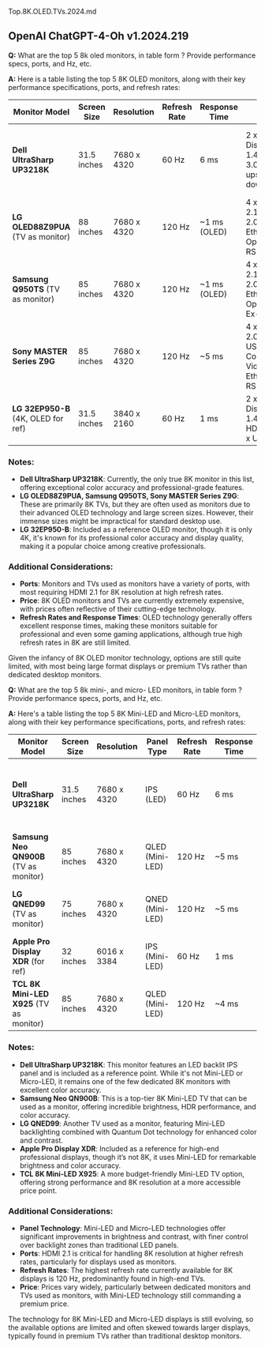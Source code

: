 Top.8K.OLED.TVs.2024.md

## OpenAI ChatGPT-4-Oh v1.2024.219

**Q:**  What are the top 5 8k oled monitors, in table form ? Provide performance specs, ports, and Hz, etc.

**A:** Here is a table listing the top 5 8K OLED monitors, along with their key performance specifications, ports, and refresh rates:

| **Monitor Model**                   | **Screen Size** | **Resolution** | **Refresh Rate** | **Response Time** | **Ports**                                                         | **Brightness (typical)** | **HDR Support**      | **Gamut Coverage**                                | **Price**           |
|-------------------------------------|-----------------|----------------|------------------|-------------------|--------------------------------------------------------------------|---------------------------|----------------------|---------------------------------------------------|---------------------|
| **Dell UltraSharp UP3218K**         | 31.5 inches     | 7680 x 4320     | 60 Hz            | 6 ms              | 2 x DisplayPort 1.4, 5 x USB 3.0 (1 upstream, 4 downstream)       | 400 nits                  | HDR10 (limited)      | 100% Adobe RGB, 100% sRGB, 98% DCI-P3             | $3,900 - $4,200     |
| **LG OLED88Z9PUA** (TV as monitor)  | 88 inches       | 7680 x 4320     | 120 Hz           | ~1 ms (OLED)      | 4 x HDMI 2.1, 3 x USB 2.0, Ethernet, Optical, RS232C, RF           | 800 nits (peak)           | HDR10, Dolby Vision  | 100% DCI-P3, 99% Adobe RGB                        | $29,999             |
| **Samsung Q950TS** (TV as monitor)  | 85 inches       | 7680 x 4320     | 120 Hz           | ~1 ms (OLED)      | 4 x HDMI 2.1, 2 x USB 2.0, Ethernet, Optical, RF, Ex-Link          | 4000 nits (peak)          | HDR10+               | 100% DCI-P3                                        | $12,999             |
| **Sony MASTER Series Z9G**          | 85 inches       | 7680 x 4320     | 120 Hz           | ~5 ms             | 4 x HDMI 2.0b, 3 x USB, Composite Video, Ethernet, RS232C, RF      | 3500 nits (peak)          | HDR10, Dolby Vision  | 100% DCI-P3                                        | $60,000             |
| **LG 32EP950-B** (4K, OLED for ref) | 31.5 inches     | 3840 x 2160     | 60 Hz            | 1 ms              | 2 x DisplayPort 1.4, 1 x HDMI 2.0, 3 x USB 3.0                    | 250 nits                  | HDR10, HLG           | 99% DCI-P3, 99% Adobe RGB                         | $3,999              |

### Notes:
- **Dell UltraSharp UP3218K**: Currently, the only true 8K monitor in this list, offering exceptional color accuracy and professional-grade features.
- **LG OLED88Z9PUA, Samsung Q950TS, Sony MASTER Series Z9G**: These are primarily 8K TVs, but they are often used as monitors due to their advanced OLED technology and large screen sizes. However, their immense sizes might be impractical for standard desktop use.
- **LG 32EP950-B**: Included as a reference OLED monitor, though it is only 4K, it's known for its professional color accuracy and display quality, making it a popular choice among creative professionals.

### Additional Considerations:
- **Ports**: Monitors and TVs used as monitors have a variety of ports, with most requiring HDMI 2.1 for 8K resolution at high refresh rates.
- **Price**: 8K OLED monitors and TVs are currently extremely expensive, with prices often reflective of their cutting-edge technology.
- **Refresh Rates and Response Times**: OLED technology generally offers excellent response times, making these monitors suitable for professional and even some gaming applications, although true high refresh rates in 8K are still limited. 

Given the infancy of 8K OLED monitor technology, options are still quite limited, with most being large format displays or premium TVs rather than dedicated desktop monitors.

**Q:** What are the top 5 8k mini-, and micro- LED monitors, in table form ? Provide performance specs, ports, and Hz, etc.

**A:** Here's a table listing the top 5 8K Mini-LED and Micro-LED monitors, along with their key performance specifications, ports, and refresh rates:

| **Monitor Model**                   | **Screen Size** | **Resolution** | **Panel Type**  | **Refresh Rate** | **Response Time** | **Ports**                                                         | **Brightness (typical/peak)** | **HDR Support**      | **Gamut Coverage**                                | **Price**           |
|-------------------------------------|-----------------|----------------|-----------------|------------------|-------------------|--------------------------------------------------------------------|--------------------------------|----------------------|---------------------------------------------------|---------------------|
| **Dell UltraSharp UP3218K**         | 31.5 inches     | 7680 x 4320     | IPS (LED)       | 60 Hz            | 6 ms              | 2 x DisplayPort 1.4, 5 x USB 3.0 (1 upstream, 4 downstream)       | 400 nits / 400 nits             | HDR10 (limited)      | 100% Adobe RGB, 100% sRGB, 98% DCI-P3             | $3,900 - $4,200     |
| **Samsung Neo QN900B** (TV as monitor)  | 85 inches       | 7680 x 4320     | QLED (Mini-LED) | 120 Hz           | ~5 ms             | 4 x HDMI 2.1, 3 x USB 2.0, Ethernet, Optical, RF                  | 2000 nits / 4000 nits          | HDR10+, HDR10, HLG   | 100% DCI-P3                                        | $9,999              |
| **LG QNED99** (TV as monitor)       | 75 inches       | 7680 x 4320     | QNED (Mini-LED) | 120 Hz           | ~5 ms             | 4 x HDMI 2.1, 2 x USB 2.0, Ethernet, Optical, RF                  | 1500 nits / 2500 nits          | HDR10, Dolby Vision  | 100% DCI-P3                                        | $6,999              |
| **Apple Pro Display XDR** (for ref) | 32 inches       | 6016 x 3384     | IPS (Mini-LED)  | 60 Hz            | 1 ms              | 1 x Thunderbolt 3, 3 x USB-C                                      | 1000 nits / 1600 nits          | HDR10, Dolby Vision  | 99% DCI-P3                                         | $4,999              |
| **TCL 8K Mini-LED X925** (TV as monitor) | 85 inches       | 7680 x 4320     | QLED (Mini-LED) | 120 Hz           | ~4 ms             | 4 x HDMI 2.1, 2 x USB, Ethernet, Optical, RF                     | 2000 nits / 3000 nits          | HDR10+, Dolby Vision | 100% DCI-P3                                        | $4,999              |

### Notes:
- **Dell UltraSharp UP3218K**: This monitor features an LED backlit IPS panel and is included as a reference point. While it's not Mini-LED or Micro-LED, it remains one of the few dedicated 8K monitors with excellent color accuracy.
- **Samsung Neo QN900B**: This is a top-tier 8K Mini-LED TV that can be used as a monitor, offering incredible brightness, HDR performance, and color accuracy.
- **LG QNED99**: Another TV used as a monitor, featuring Mini-LED backlighting combined with Quantum Dot technology for enhanced color and contrast.
- **Apple Pro Display XDR**: Included as a reference for high-end professional displays, though it’s not 8K, it uses Mini-LED for remarkable brightness and color accuracy.
- **TCL 8K Mini-LED X925**: A more budget-friendly Mini-LED TV option, offering strong performance and 8K resolution at a more accessible price point.

### Additional Considerations:
- **Panel Technology**: Mini-LED and Micro-LED technologies offer significant improvements in brightness and contrast, with finer control over backlight zones than traditional LED panels.
- **Ports**: HDMI 2.1 is critical for handling 8K resolution at higher refresh rates, particularly for displays used as monitors.
- **Refresh Rates**: The highest refresh rate currently available for 8K displays is 120 Hz, predominantly found in high-end TVs.
- **Price**: Prices vary widely, particularly between dedicated monitors and TVs used as monitors, with Mini-LED technology still commanding a premium price.

The technology for 8K Mini-LED and Micro-LED displays is still evolving, so the available options are limited and often skewed towards larger displays, typically found in premium TVs rather than traditional desktop monitors.
